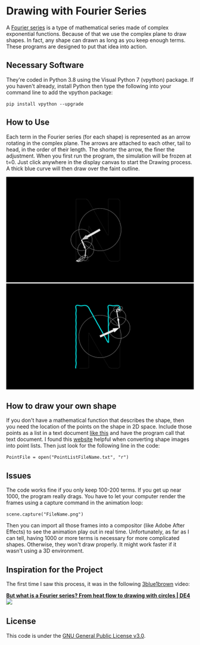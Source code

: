 # Drawing with Fourier Series
A <a href="https://en.wikipedia.org/wiki/Fourier_series">Fourier series</a> is a type of mathematical series made of complex exponential functions. Because of that we use the complex plane to draw shapes. In fact, any shape can drawn as long as you keep enough terms. These programs are designed to put that idea into action.

## Necessary Software
They're coded in Python 3.8 using the Visual Python 7 (vpython) package. If you haven't already, install Python then type the following into your command line to add the vpython package:

```
pip install vpython --upgrade
```

## How to Use
Each term in the Fourier series (for each shape) is represented as an arrow rotating in the complex plane. The arrows are attached to each other, tail to head, in the order of their length. The shorter the arrow, the finer the adjustment. When you first run the program, the simulation will be frozen at t=0. Just click anywhere in the display canvas to start the Drawing process. A thick blue curve will then draw over the faint outline.

<img src="https://github.com/ScienceAsylum/Fourier-Drawing/blob/main/N-Screenshot1.png">

<img src="https://github.com/ScienceAsylum/Fourier-Drawing/blob/main/N-Screenshot2.png">

## How to draw your own shape
If you don't have a mathematical function that describes the shape, then you need the location of the points on the shape in 2D space. Include those points as a list in a text document <a href="https://github.com/ScienceAsylum/Fourier-Drawing/blob/main/LetterN.txt">like this</a> and have the program call that text document. I found this <a href="https://spotify.github.io/coordinator/">website</a> helpful when converting shape images into point lists. Then just look for the following line in the code:

```
PointFile = open("PointListFileName.txt", "r")
```

## Issues
The code works fine if you only keep 100-200 terms. If you get up near 1000, the program really drags. You have to let your computer render the frames using a capture command in the animation loop:

```
scene.capture("FileName.png")
```

Then you can import all those frames into a compositor (like Adobe After Effects) to see the animation play out in real time. Unfortunately, as far as I can tell, having 1000 or more terms is necessary for more complicated shapes. Otherwise, they won't draw properly. It might work faster if it wasn't using a 3D environment.

## Inspiration for the Project
The first time I saw this process, it was in the following <a href="https://github.com/3b1b">3blue1brown</a> video:

<a href="https://youtu.be/r6sGWTCMz2k">
    <b>But what is a Fourier series? From heat flow to drawing with circles | DE4</b></br>
    <img src="https://img.youtube.com/vi/r6sGWTCMz2k/mqdefault.jpg">
</a>

## License
This code is under the <a href="https://github.com/ScienceAsylum/Heat-Equation/blob/main/LICENSE">GNU General Public License v3.0</a>.
